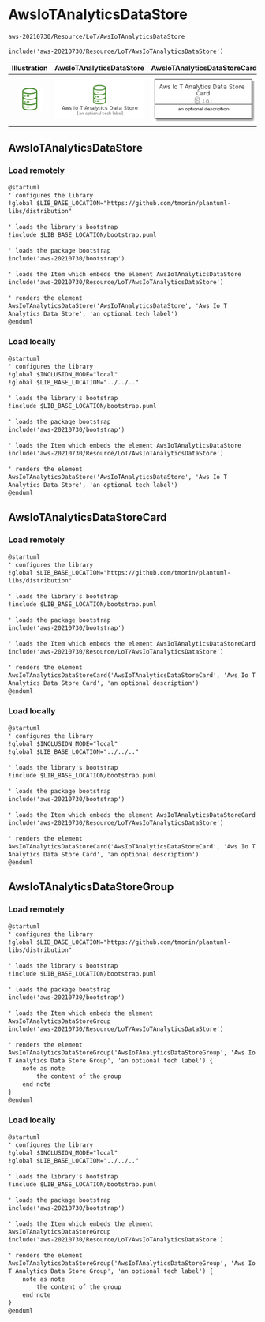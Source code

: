 # AwsIoTAnalyticsDataStore


```text
aws-20210730/Resource/LoT/AwsIoTAnalyticsDataStore
```

```text
include('aws-20210730/Resource/LoT/AwsIoTAnalyticsDataStore')
```



| Illustration | AwsIoTAnalyticsDataStore | AwsIoTAnalyticsDataStoreCard | AwsIoTAnalyticsDataStoreGroup |
| :---: | :---: | :---: | :---: |
| ![illustration for Illustration](../../../aws-20210730/Resource/LoT/AwsIoTAnalyticsDataStore.png) | ![illustration for AwsIoTAnalyticsDataStore](../../../aws-20210730/Resource/LoT/AwsIoTAnalyticsDataStore.Local.png) | ![illustration for AwsIoTAnalyticsDataStoreCard](../../../aws-20210730/Resource/LoT/AwsIoTAnalyticsDataStoreCard.Local.png) | ![illustration for AwsIoTAnalyticsDataStoreGroup](../../../aws-20210730/Resource/LoT/AwsIoTAnalyticsDataStoreGroup.Local.png) |




## AwsIoTAnalyticsDataStore

### Load remotely
```plantuml
@startuml
' configures the library
!global $LIB_BASE_LOCATION="https://github.com/tmorin/plantuml-libs/distribution"

' loads the library's bootstrap
!include $LIB_BASE_LOCATION/bootstrap.puml

' loads the package bootstrap
include('aws-20210730/bootstrap')

' loads the Item which embeds the element AwsIoTAnalyticsDataStore
include('aws-20210730/Resource/LoT/AwsIoTAnalyticsDataStore')

' renders the element
AwsIoTAnalyticsDataStore('AwsIoTAnalyticsDataStore', 'Aws Io T Analytics Data Store', 'an optional tech label')
@enduml
```

### Load locally
```plantuml
@startuml
' configures the library
!global $INCLUSION_MODE="local"
!global $LIB_BASE_LOCATION="../../.."

' loads the library's bootstrap
!include $LIB_BASE_LOCATION/bootstrap.puml

' loads the package bootstrap
include('aws-20210730/bootstrap')

' loads the Item which embeds the element AwsIoTAnalyticsDataStore
include('aws-20210730/Resource/LoT/AwsIoTAnalyticsDataStore')

' renders the element
AwsIoTAnalyticsDataStore('AwsIoTAnalyticsDataStore', 'Aws Io T Analytics Data Store', 'an optional tech label')
@enduml
```

## AwsIoTAnalyticsDataStoreCard

### Load remotely
```plantuml
@startuml
' configures the library
!global $LIB_BASE_LOCATION="https://github.com/tmorin/plantuml-libs/distribution"

' loads the library's bootstrap
!include $LIB_BASE_LOCATION/bootstrap.puml

' loads the package bootstrap
include('aws-20210730/bootstrap')

' loads the Item which embeds the element AwsIoTAnalyticsDataStoreCard
include('aws-20210730/Resource/LoT/AwsIoTAnalyticsDataStore')

' renders the element
AwsIoTAnalyticsDataStoreCard('AwsIoTAnalyticsDataStoreCard', 'Aws Io T Analytics Data Store Card', 'an optional description')
@enduml
```

### Load locally
```plantuml
@startuml
' configures the library
!global $INCLUSION_MODE="local"
!global $LIB_BASE_LOCATION="../../.."

' loads the library's bootstrap
!include $LIB_BASE_LOCATION/bootstrap.puml

' loads the package bootstrap
include('aws-20210730/bootstrap')

' loads the Item which embeds the element AwsIoTAnalyticsDataStoreCard
include('aws-20210730/Resource/LoT/AwsIoTAnalyticsDataStore')

' renders the element
AwsIoTAnalyticsDataStoreCard('AwsIoTAnalyticsDataStoreCard', 'Aws Io T Analytics Data Store Card', 'an optional description')
@enduml
```

## AwsIoTAnalyticsDataStoreGroup

### Load remotely
```plantuml
@startuml
' configures the library
!global $LIB_BASE_LOCATION="https://github.com/tmorin/plantuml-libs/distribution"

' loads the library's bootstrap
!include $LIB_BASE_LOCATION/bootstrap.puml

' loads the package bootstrap
include('aws-20210730/bootstrap')

' loads the Item which embeds the element AwsIoTAnalyticsDataStoreGroup
include('aws-20210730/Resource/LoT/AwsIoTAnalyticsDataStore')

' renders the element
AwsIoTAnalyticsDataStoreGroup('AwsIoTAnalyticsDataStoreGroup', 'Aws Io T Analytics Data Store Group', 'an optional tech label') {
    note as note
        the content of the group
    end note
}
@enduml
```

### Load locally
```plantuml
@startuml
' configures the library
!global $INCLUSION_MODE="local"
!global $LIB_BASE_LOCATION="../../.."

' loads the library's bootstrap
!include $LIB_BASE_LOCATION/bootstrap.puml

' loads the package bootstrap
include('aws-20210730/bootstrap')

' loads the Item which embeds the element AwsIoTAnalyticsDataStoreGroup
include('aws-20210730/Resource/LoT/AwsIoTAnalyticsDataStore')

' renders the element
AwsIoTAnalyticsDataStoreGroup('AwsIoTAnalyticsDataStoreGroup', 'Aws Io T Analytics Data Store Group', 'an optional tech label') {
    note as note
        the content of the group
    end note
}
@enduml
```

